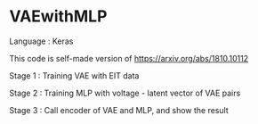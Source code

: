 # VAEwithMLP

Language : Keras

This code is self-made version of https://arxiv.org/abs/1810.10112

Stage 1 : Training VAE with EIT data

Stage 2 : Training MLP with voltage - latent vector of VAE pairs

Stage 3 : Call encoder of VAE and MLP, and show the result
